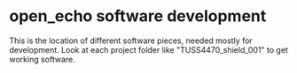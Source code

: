 # open_echo software development

This is the location of different software pieces, needed mostly for development. Look at each project folder like "TUSS4470_shield_001" to get working software.
